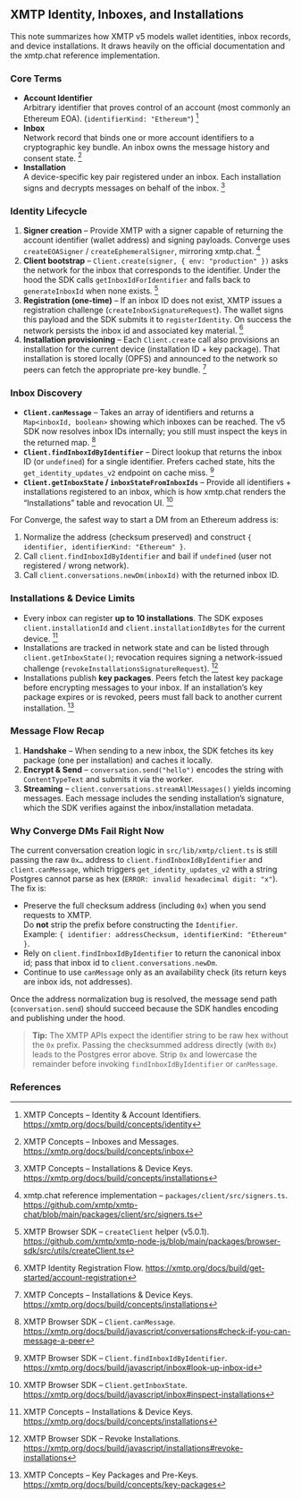 ## XMTP Identity, Inboxes, and Installations

This note summarizes how XMTP v5 models wallet identities, inbox records, and device installations. It draws heavily on the official documentation and the xmtp.chat reference implementation.

### Core Terms

- **Account Identifier**  
  Arbitrary identifier that proves control of an account (most commonly an Ethereum EOA). (`identifierKind: "Ethereum"`) [^identity]
- **Inbox**  
  Network record that binds one or more account identifiers to a cryptographic key bundle. An inbox owns the message history and consent state. [^inboxes]
- **Installation**  
  A device-specific key pair registered under an inbox. Each installation signs and decrypts messages on behalf of the inbox. [^installations]

### Identity Lifecycle

1. **Signer creation** – Provide XMTP with a signer capable of returning the account identifier (wallet address) and signing payloads. Converge uses `createEOASigner` / `createEphemeralSigner`, mirroring xmtp.chat. [^chat_signers]
2. **Client bootstrap** – `Client.create(signer, { env: "production" })` asks the network for the inbox that corresponds to the identifier. Under the hood the SDK calls `getInboxIdForIdentifier` and falls back to `generateInboxId` when none exists. [^createClient]
3. **Registration (one-time)** – If an inbox ID does not exist, XMTP issues a registration challenge (`createInboxSignatureRequest`). The wallet signs this payload and the SDK submits it to `registerIdentity`. On success the network persists the inbox id and associated key material. [^registration]
4. **Installation provisioning** – Each `Client.create` call also provisions an installation for the current device (installation ID + key package). That installation is stored locally (OPFS) and announced to the network so peers can fetch the appropriate pre-key bundle. [^installations]

### Inbox Discovery

- **`Client.canMessage`** – Takes an array of identifiers and returns a `Map<inboxId, boolean>` showing which inboxes can be reached. The v5 SDK now resolves inbox IDs internally; you still must inspect the keys in the returned map. [^canMessage]
- **`Client.findInboxIdByIdentifier`** – Direct lookup that returns the inbox ID (or `undefined`) for a single identifier. Prefers cached state, hits the `get_identity_updates_v2` endpoint on cache miss. [^findInbox]
- **`Client.getInboxState` / `inboxStateFromInboxIds`** – Provide all identifiers + installations registered to an inbox, which is how xmtp.chat renders the “Installations” table and revocation UI. [^inboxState]

For Converge, the safest way to start a DM from an Ethereum address is:

1. Normalize the address (checksum preserved) and construct `{ identifier, identifierKind: "Ethereum" }`.
2. Call `client.findInboxIdByIdentifier` and bail if `undefined` (user not registered / wrong network).
3. Call `client.conversations.newDm(inboxId)` with the returned inbox ID.

### Installations & Device Limits

- Every inbox can register **up to 10 installations**. The SDK exposes `client.installationId` and `client.installationIdBytes` for the current device. [^installations]
- Installations are tracked in network state and can be listed through `client.getInboxState()`; revocation requires signing a network-issued challenge (`revokeInstallationsSignatureRequest`). [^revoke]
- Installations publish **key packages**. Peers fetch the latest key package before encrypting messages to your inbox. If an installation’s key package expires or is revoked, peers must fall back to another current installation. [^keypackages]

### Message Flow Recap

1. **Handshake** – When sending to a new inbox, the SDK fetches its key package (one per installation) and caches it locally.
2. **Encrypt & Send** – `conversation.send("hello")` encodes the string with `ContentTypeText` and submits it via the worker.
3. **Streaming** – `client.conversations.streamAllMessages()` yields incoming messages. Each message includes the sending installation’s signature, which the SDK verifies against the inbox/installation metadata.

### Why Converge DMs Fail Right Now

The current conversation creation logic in `src/lib/xmtp/client.ts` is still passing the raw `0x…` address to `client.findInboxIdByIdentifier` and `client.canMessage`, which triggers `get_identity_updates_v2` with a string Postgres cannot parse as hex (`ERROR: invalid hexadecimal digit: "x"`). The fix is:

- Preserve the full checksum address (including `0x`) when you send requests to XMTP.  
  Do **not** strip the prefix before constructing the `Identifier`.  
  Example: `{ identifier: addressChecksum, identifierKind: "Ethereum" }`.
- Rely on `client.findInboxIdByIdentifier` to return the canonical inbox id; pass that inbox id to `client.conversations.newDm`.
- Continue to use `canMessage` only as an availability check (its return keys are inbox ids, not addresses).

Once the address normalization bug is resolved, the message send path (`conversation.send`) should succeed because the SDK handles encoding and publishing under the hood.

> **Tip:** The XMTP APIs expect the identifier string to be raw hex without the `0x` prefix. Passing the checksummed address directly (with `0x`) leads to the Postgres error above. Strip `0x` and lowercase the remainder before invoking `findInboxIdByIdentifier` or `canMessage`.

### References

[^identity]: XMTP Concepts – Identity & Account Identifiers. <https://xmtp.org/docs/build/concepts/identity>
[^inboxes]: XMTP Concepts – Inboxes and Messages. <https://xmtp.org/docs/build/concepts/inbox>
[^installations]: XMTP Concepts – Installations & Device Keys. <https://xmtp.org/docs/build/concepts/installations>
[^chat_signers]: xmtp.chat reference implementation – `packages/client/src/signers.ts`. <https://github.com/xmtp/xmtp-chat/blob/main/packages/client/src/signers.ts>
[^createClient]: XMTP Browser SDK – `createClient` helper (v5.0.1). <https://github.com/xmtp/xmtp-node-js/blob/main/packages/browser-sdk/src/utils/createClient.ts>
[^registration]: XMTP Identity Registration Flow. <https://xmtp.org/docs/build/get-started/account-registration>
[^canMessage]: XMTP Browser SDK – `Client.canMessage`. <https://xmtp.org/docs/build/javascript/conversations#check-if-you-can-message-a-peer>
[^findInbox]: XMTP Browser SDK – `Client.findInboxIdByIdentifier`. <https://xmtp.org/docs/build/javascript/inbox#look-up-inbox-id>
[^inboxState]: XMTP Browser SDK – `Client.getInboxState`. <https://xmtp.org/docs/build/javascript/inbox#inspect-installations>
[^revoke]: XMTP Browser SDK – Revoke Installations. <https://xmtp.org/docs/build/javascript/installations#revoke-installations>
[^keypackages]: XMTP Concepts – Key Packages and Pre-Keys. <https://xmtp.org/docs/build/concepts/key-packages>
